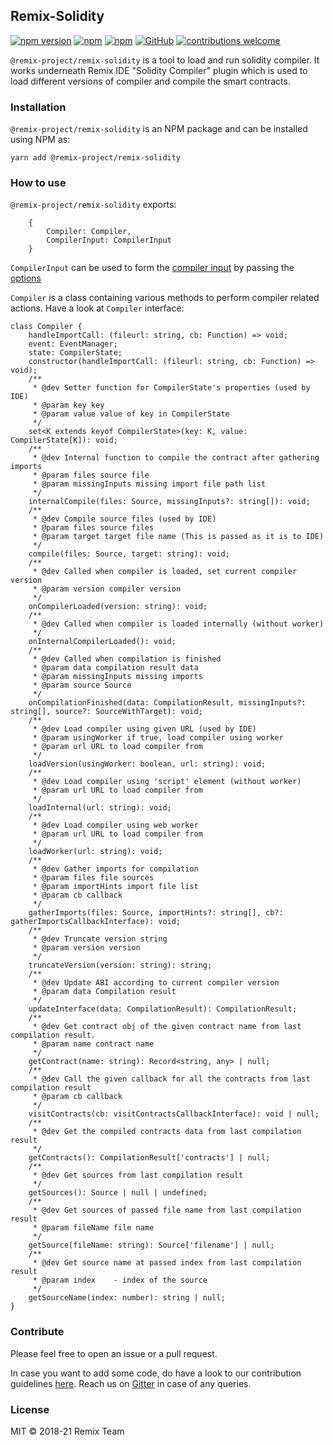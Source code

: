 ## Remix-Solidity
[![npm version](https://badge.fury.io/js/%40remix-project%2Fremix-solidity.svg)](https://www.npmjs.com/package/@remix-project/remix-solidity)
[![npm](https://img.shields.io/npm/dt/@remix-project/remix-solidity.svg?label=Total%20Downloads)](https://www.npmjs.com/package/@remix-project/remix-solidity)
[![npm](https://img.shields.io/npm/dw/@remix-project/remix-solidity.svg)](https://www.npmjs.com/package/@remix-project/remix-solidity)
[![GitHub](https://img.shields.io/github/license/mashape/apistatus.svg)](https://github.com/ethereum/remix-project/tree/master/libs/remix-solidity)
[![contributions welcome](https://img.shields.io/badge/contributions-welcome-brightgreen.svg?style=flat)](https://github.com/ethereum/remix-project/issues)


`@remix-project/remix-solidity` is a tool to load and run solidity compiler. It works underneath Remix IDE  "Solidity Compiler" plugin which is used to load different versions of compiler and compile the smart contracts. 

### Installation

`@remix-project/remix-solidity` is an NPM package and can be installed using NPM as:

`yarn add @remix-project/remix-solidity`

### How to use

`@remix-project/remix-solidity` exports:
```
    {
        Compiler: Compiler,
        CompilerInput: CompilerInput
    }
```
`CompilerInput` can be used to form the [compiler input](https://github.com/ethereum/remix-project/blob/master/libs/remix-solidity/src/compiler/types.ts#L1) by passing the [options](https://github.com/ethereum/remix-project/blob/master/libs/remix-solidity/src/compiler/types.ts#L144)

`Compiler` is a class containing various methods to perform compiler related actions. Have a look at `Compiler` interface:

```
class Compiler {
    handleImportCall: (fileurl: string, cb: Function) => void;
    event: EventManager;
    state: CompilerState;
    constructor(handleImportCall: (fileurl: string, cb: Function) => void);
    /**
     * @dev Setter function for CompilerState's properties (used by IDE)
     * @param key key
     * @param value value of key in CompilerState
     */
    set<K extends keyof CompilerState>(key: K, value: CompilerState[K]): void;
    /**
     * @dev Internal function to compile the contract after gathering imports
     * @param files source file
     * @param missingInputs missing import file path list
     */
    internalCompile(files: Source, missingInputs?: string[]): void;
    /**
     * @dev Compile source files (used by IDE)
     * @param files source files
     * @param target target file name (This is passed as it is to IDE)
     */
    compile(files: Source, target: string): void;
    /**
     * @dev Called when compiler is loaded, set current compiler version
     * @param version compiler version
     */
    onCompilerLoaded(version: string): void;
    /**
     * @dev Called when compiler is loaded internally (without worker)
     */
    onInternalCompilerLoaded(): void;
    /**
     * @dev Called when compilation is finished
     * @param data compilation result data
     * @param missingInputs missing imports
     * @param source Source
     */
    onCompilationFinished(data: CompilationResult, missingInputs?: string[], source?: SourceWithTarget): void;
    /**
     * @dev Load compiler using given URL (used by IDE)
     * @param usingWorker if true, load compiler using worker
     * @param url URL to load compiler from
     */
    loadVersion(usingWorker: boolean, url: string): void;
    /**
     * @dev Load compiler using 'script' element (without worker)
     * @param url URL to load compiler from
     */
    loadInternal(url: string): void;
    /**
     * @dev Load compiler using web worker
     * @param url URL to load compiler from
     */
    loadWorker(url: string): void;
    /**
     * @dev Gather imports for compilation
     * @param files file sources
     * @param importHints import file list
     * @param cb callback
     */
    gatherImports(files: Source, importHints?: string[], cb?: gatherImportsCallbackInterface): void;
    /**
     * @dev Truncate version string
     * @param version version
     */
    truncateVersion(version: string): string;
    /**
     * @dev Update ABI according to current compiler version
     * @param data Compilation result
     */
    updateInterface(data: CompilationResult): CompilationResult;
    /**
     * @dev Get contract obj of the given contract name from last compilation result.
     * @param name contract name
     */
    getContract(name: string): Record<string, any> | null;
    /**
     * @dev Call the given callback for all the contracts from last compilation result
     * @param cb callback
     */
    visitContracts(cb: visitContractsCallbackInterface): void | null;
    /**
     * @dev Get the compiled contracts data from last compilation result
     */
    getContracts(): CompilationResult['contracts'] | null;
    /**
     * @dev Get sources from last compilation result
     */
    getSources(): Source | null | undefined;
    /**
     * @dev Get sources of passed file name from last compilation result
     * @param fileName file name
     */
    getSource(fileName: string): Source['filename'] | null;
    /**
     * @dev Get source name at passed index from last compilation result
     * @param index    - index of the source
     */
    getSourceName(index: number): string | null;
}
```

### Contribute

Please feel free to open an issue or a pull request. 

In case you want to add some code, do have a look to our contribution guidelines [here](https://github.com/ethereum/remix-project/blob/master/CONTRIBUTING.md). Reach us on [Gitter](https://gitter.im/ethereum/remix) in case of any queries.   

### License
MIT © 2018-21 Remix Team
